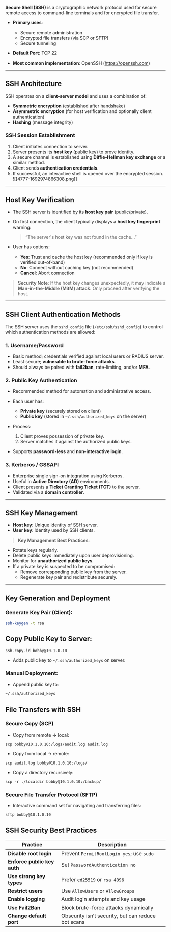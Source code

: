 **Secure Shell (SSH)** is a cryptographic network protocol used for secure remote access to command-line terminals and for encrypted file transfer.

- **Primary uses**:
  - Secure remote administration
  - Encrypted file transfers (via SCP or SFTP)
  - Secure tunneling

- **Default Port**: TCP 22
- **Most common implementation**: OpenSSH (https://openssh.com)

---

## SSH Architecture

SSH operates on a **client-server model** and uses a combination of:
- **Symmetric encryption** (established after handshake)
- **Asymmetric encryption** (for host verification and optionally client authentication)
- **Hashing** (message integrity)

### SSH Session Establishment
1. Client initiates connection to server.
2. Server presents its **host key** (public key) to prove identity.
3. A secure channel is established using **Diffie-Hellman key exchange** or a similar method.
4. Client sends **authentication credentials**.
5. If successful, an interactive shell is opened over the encrypted session.
![[4777-1692974866308.png]]
---

## Host Key Verification

- The SSH server is identified by its **host key pair** (public/private).
- On first connection, the client typically displays a **host key fingerprint** warning:
  > “The server's host key was not found in the cache...”

- User has options:
  - **Yes**: Trust and cache the host key (recommended only if key is verified out-of-band)
  - **No**: Connect without caching key (not recommended)
  - **Cancel**: Abort connection

> **Security Note**: If the host key changes unexpectedly, it may indicate a **Man-in-the-Middle (MitM) attack**. Only proceed after verifying the host.

---

## SSH Client Authentication Methods

The SSH server uses the `sshd_config` file (`/etc/ssh/sshd_config`) to control which authentication methods are allowed:

### 1. **Username/Password**
- Basic method; credentials verified against local users or RADIUS server.
- Least secure; **vulnerable to brute-force attacks**.
- Should always be paired with **fail2ban**, rate-limiting, and/or **MFA**.

### 2. **Public Key Authentication**
- Recommended method for automation and administrative access.
- Each user has:
  - **Private key** (securely stored on client)
  - **Public key** (stored in `~/.ssh/authorized_keys` on the server)

- Process:
  1. Client proves possession of private key.
  2. Server matches it against the authorized public keys.
- Supports **password-less** and **non-interactive login**.

### 3. **Kerberos / GSSAPI**
- Enterprise single sign-on integration using Kerberos.
- Useful in **Active Directory (AD)** environments.
- Client presents a **Ticket Granting Ticket (TGT)** to the server.
- Validated via a **domain controller**.

---

## SSH Key Management

- **Host key**: Unique identity of SSH server.
- **User key**: Identity used by SSH clients.

> **Key Management Best Practices**:
- Rotate keys regularly.
- Delete public keys immediately upon user deprovisioning.
- Monitor for **unauthorized public keys**.
- If a private key is suspected to be compromised:
  - Remove corresponding public key from the server.
  - Regenerate key pair and redistribute securely.

---

## Key Generation and Deployment

### Generate Key Pair (Client):
```bash
ssh-keygen -t rsa
```

## Copy Public Key to Server:
```
ssh-copy-id bobby@10.1.0.10
```

- Adds public key to `~/.ssh/authorized_keys` on server.
### Manual Deployment:

- Append public key to:
```
~/.ssh/authorized_keys
```
## File Transfers with SSH

### Secure Copy (SCP)

- Copy from remote → local:
```
scp bobby@10.1.0.10:/logs/audit.log audit.log
```
- Copy from local → remote:
```
scp audit.log bobby@10.1.0.10:/logs/
```
- Copy a directory recursively:
```
scp -r ./localdir bobby@10.1.0.10:/backup/
```

### Secure File Transfer Protocol (SFTP)

- Interactive command set for navigating and transferring files:
```
sftp bobby@10.1.0.10
```

## SSH Security Best Practices

| Practice                    | Description                                        |
| --------------------------- | -------------------------------------------------- |
| **Disable root login**      | Prevent `PermitRootLogin yes`; use `sudo`          |
| **Enforce public key auth** | Set `PasswordAuthentication no`                    |
| **Use strong key types**    | Prefer `ed25519` or `rsa 4096`                     |
| **Restrict users**          | Use `AllowUsers` or `AllowGroups`                  |
| **Enable logging**          | Audit login attempts and key usage                 |
| **Use Fail2Ban**            | Block brute-force attacks dynamically              |
| **Change default port**     | Obscurity isn’t security, but can reduce bot scans |